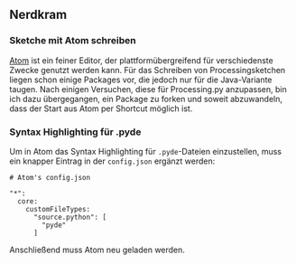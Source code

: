 ## Nerdkram

### Sketche mit Atom schreiben

[Atom](https://atom.io/) ist ein feiner Editor, der plattformübergreifend für verschiedenste Zwecke genutzt werden kann. Für das Schreiben von Processingsketchen liegen schon einige Packages vor, die jedoch nur für die Java-Variante taugen. Nach einigen Versuchen, diese für Processing.py anzupassen, bin ich dazu übergegangen, ein Package zu forken und soweit abzuwandeln, dass der Start aus Atom per Shortcut möglich ist.


### Syntax Highlighting für .pyde

Um in Atom das Syntax Highlighting für `.pyde`-Dateien einzustellen, muss ein knapper Eintrag in der `config.json` ergänzt werden:

```
# Atom's config.json

"*":
  core:
    customFileTypes:
      "source.python": [
        "pyde"
      ]
```

Anschließend muss Atom neu geladen werden.